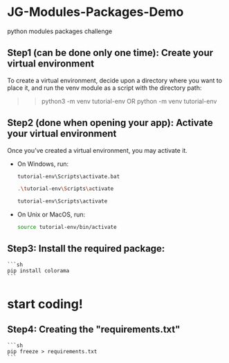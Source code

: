 # JG-Modules-Packages-Demo

python modules packages challenge

## Step1 (can be done only one time): Create your virtual environment

To create a virtual environment, decide upon a directory where you want to place it,
and run the venv module as a script with the directory path:

> > python3 -m venv tutorial-env
> > OR
> > python -m venv tutorial-env

## Step2 (done when opening your app): Activate your virtual environment

Once you’ve created a virtual environment, you may activate it.

- On Windows, run:
  ```sh
  tutorial-env\Scripts\activate.bat
  ```
  ```sh
  .\tutorial-env\Scripts\activate
  ```
  ```sh
  tutorial-env\Scripts\activate
  ```
- On Unix or MacOS, run:
  ```sh
  source tutorial-env/bin/activate
  ```

## Step3: Install the required package:

    ```sh
    pip install colorama
    ```

# start coding!

## Step4: Creating the "requirements.txt"

    ```sh
    pip freeze > requirements.txt
    ```
